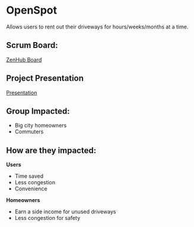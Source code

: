 # OpenSpot
Allows users to rent out their driveways for hours/weeks/months at a time.

<h2>Scrum Board:</h2>

[ZenHub Board](https://app.zenhub.com/workspaces/openspotworkspace-5c621c61a447ea188288cc64/boards?repos=169479646)

<h2>Project Presentation</h2>

[Presentation](https://docs.google.com/presentation/d/1tP12SYSUPD5L15t8a7txNz5fY6Omz9S_SWBaHxD8PoM/edit?usp=sharing)

<h2>Group Impacted:</h2>
  <ul> 
  <li>Big city homeowners</li>
  <li>Commuters </li>
  </ul>

<h2> How are they impacted:</h2>
 
  <b>Users</b>
  - Time saved
  - Less congestion
  - Convenience

 <b>Homeowners</b>
  - Earn a side income for unused driveways
  - Less congestion for safety

